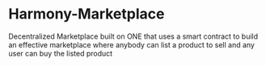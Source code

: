 # Harmony-Marketplace
Decentralized Marketplace built on ONE that uses a smart contract to build an effective marketplace where anybody can list a product to sell and any user can buy the listed product
